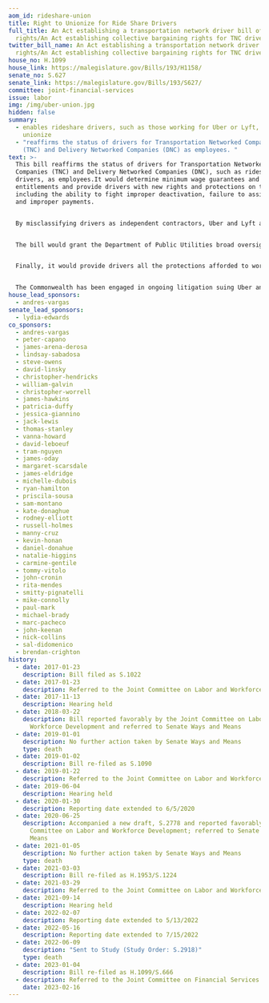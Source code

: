 ```yaml
---
aom_id: rideshare-union
title: Right to Unionize for Ride Share Drivers
full_title: An Act establishing a transportation network driver bill of
  rights/An Act establishing collective bargaining rights for TNC drivers
twitter_bill_name: An Act establishing a transportation network driver bill of
  rights/An Act establishing collective bargaining rights for TNC drivers
house_no: H.1099
house_link: https://malegislature.gov/Bills/193/H1158/
senate_no: S.627
senate_link: https://malegislature.gov/Bills/193/S627/
committee: joint-financial-services
issue: labor
img: /img/uber-union.jpg
hidden: false
summary:
  - enables rideshare drivers, such as those working for Uber or Lyft, to
    unionize
  - "reaffirms the status of drivers for Transportation Networked Companies
    (TNC) and Delivery Networked Companies (DNC) as employees. "
text: >-
  This bill reaffirms the status of drivers for Transportation Networked
  Companies (TNC) and Delivery Networked Companies (DNC), such as rideshare
  drivers, as employees.It would determine minimum wage guarantees and benefit
  entitlements and provide drivers with new rights and protections on the job,
  including the ability to fight improper deactivation, failure to assign work,
  and improper payments.


  By misclassifying drivers as independent contractors, Uber and Lyft are denying their drivers basic protections under the Massachusetts Wage and Hour Laws. Many drivers are not even guaranteed the state minimum wage or overtime because the companies don’t pay them for time spent between rides or reimburse them for necessary business expenses such as fuel, vehicle maintenance, and insurance. 


  The bill would grant the Department of Public Utilities broad oversight authority to set rates and establishes service quality metrics. 


  Finally, it would provide drivers all the protections afforded to workers under existing state employment laws as well as the federal Fair Labor Standards Act (FLSA) and the National Labor Relations Act (NLRA). 


  The Commonwealth has been engaged in ongoing litigation suing Uber and Lyft for misclassifying their employees as independent conotractors. The lawsuit has brought to light national implications, and Massachusetts can be a model for proper labor protections for drivers.
house_lead_sponsors:
  - andres-vargas
senate_lead_sponsors:
  - lydia-edwards
co_sponsors:
  - andres-vargas
  - peter-capano
  - james-arena-derosa
  - lindsay-sabadosa
  - steve-owens
  - david-linsky
  - christopher-hendricks
  - william-galvin
  - christopher-worrell
  - james-hawkins
  - patricia-duffy
  - jessica-giannino
  - jack-lewis
  - thomas-stanley
  - vanna-howard
  - david-leboeuf
  - tram-nguyen
  - james-oday
  - margaret-scarsdale
  - james-eldridge
  - michelle-dubois
  - ryan-hamilton
  - priscila-sousa
  - sam-montano
  - kate-donaghue
  - rodney-elliott
  - russell-holmes
  - manny-cruz
  - kevin-honan
  - daniel-donahue
  - natalie-higgins
  - carmine-gentile
  - tommy-vitolo
  - john-cronin
  - rita-mendes
  - smitty-pignatelli
  - mike-connolly
  - paul-mark
  - michael-brady
  - marc-pacheco
  - john-keenan
  - nick-collins
  - sal-didomenico
  - brendan-crighton
history:
  - date: 2017-01-23
    description: Bill filed as S.1022
  - date: 2017-01-23
    description: Referred to the Joint Committee on Labor and Workforce Development
  - date: 2017-11-13
    description: Hearing held
  - date: 2018-03-22
    description: Bill reported favorably by the Joint Committee on Labor and
      Workforce Development and referred to Senate Ways and Means
  - date: 2019-01-01
    description: No further action taken by Senate Ways and Means
    type: death
  - date: 2019-01-02
    description: Bill re-filed as S.1090
  - date: 2019-01-22
    description: Referred to the Joint Committee on Labor and Workforce Development
  - date: 2019-06-04
    description: Hearing held
  - date: 2020-01-30
    description: Reporting date extended to 6/5/2020
  - date: 2020-06-25
    description: Accompanied a new draft, S.2778 and reported favorably by the Joint
      Committee on Labor and Workforce Development; referred to Senate Ways and
      Means
  - date: 2021-01-05
    description: No further action taken by Senate Ways and Means
    type: death
  - date: 2021-03-03
    description: Bill re-filed as H.1953/S.1224
  - date: 2021-03-29
    description: Referred to the Joint Committee on Labor and Workforce Development
  - date: 2021-09-14
    description: Hearing held
  - date: 2022-02-07
    description: Reporting date extended to 5/13/2022
  - date: 2022-05-16
    description: Reporting date extended to 7/15/2022
  - date: 2022-06-09
    description: "Sent to Study (Study Order: S.2918)"
    type: death
  - date: 2023-01-04
    description: Bill re-filed as H.1099/S.666
  - description: Referred to the Joint Committee on Financial Services
    date: 2023-02-16
---
```

